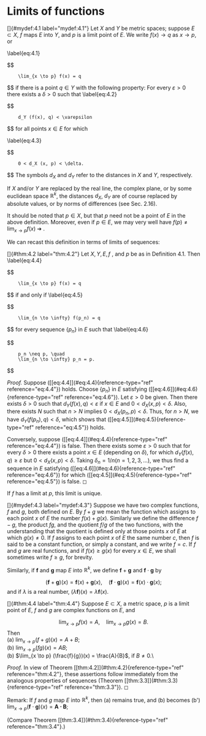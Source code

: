 # Limits of functions

<!-- ::: mydef -->
[]{#mydef:4.1 label="mydef:4.1"} Let $X$ and $Y$ be metric spaces;
suppose $E \subset X$, $f$ maps $E$ into $Y$, and $p$ is a limit point
of $E$. We write $f(x) \rightarrow q$ as $x \rightarrow p$, or

\label{eq:4.1}

$$

        \lim_{x \to p} f(x) = q
$$
 if there is a point $q \in Y$ with the
following property: For every $\varepsilon > 0$ there exists a
$\delta > 0$ such that 
\label{eq:4.2}

$$

        d_Y (f(x), q) < \varepsilon
$$
 for all points $x \in E$ for which

\label{eq:4.3}

$$

        0 < d_X (x, p) < \delta.
$$
 The symbols $d_X$ and $d_Y$ refer to
the distances in $X$ and $Y$, respectively.
<!-- ::: -->

If $X$ and/or $Y$ are replaced by the real line, the complex plane, or
by some euclidean space $\mathbb{R}^{k}$, the distances $d_X$, $d_Y$ are of
course replaced by absolute values, or by norms of differences (see Sec.
2.16).

It should be noted that $p \in X$, but that $p$ need not be a point of
$E$ in the above definition. Moreover, even if $p \in E$, we may very
well have $f(p) \neq \lim_{x \to p} f(x)$ ➔ .

We can recast this definition in terms of limits of sequences:

<!-- ::: thm -->
[]{#thm:4.2 label="thm:4.2"} Let $X,Y,E,f$ , and $p$ be as in Definition
4.1. Then 
\label{eq:4.4}

$$

        \lim_{x \to p} f(x) = q
$$
 if and only if 
\label{eq:4.5}

$$

        \lim_{n \to \infty} f(p_n) = q
$$
 for every sequence
$\{p_n\}$ in $E$ such that 
\label{eq:4.6}

$$

        p_n \neq p, \quad
        \lim_{n \to \infty} p_n = p.
$$

<!-- ::: -->

<!-- ::: proof -->
*Proof.* Suppose (\[\[eq:4.4\]](#eq:4.4){reference-type="ref"
reference="eq:4.4"}) holds. Choose $\{p_n\}$ in $E$ satisfying
(\[\[eq:4.6\]](#eq:4.6){reference-type="ref" reference="eq:4.6"}). Let
$\varepsilon > 0$ be given. Then there exists $\delta > 0$ such that
$d_Y(f(x), q) < \varepsilon$ if $x \in E$ and $0 < d_X (x, p) < \delta$.
Also, there exists $N$ such that $n > N$ implies
$0 < d_X(p_n ,p) < \delta$. Thus, for $n > N$, we have
$d_Y(f(p_n), q) < \delta$, which shows that
(\[\[eq:4.5\]](#eq:4.5){reference-type="ref" reference="eq:4.5"}) holds.

Conversely, suppose (\[\[eq:4.4\]](#eq:4.4){reference-type="ref"
reference="eq:4.4"}) is false. Then there exists some $\varepsilon > 0$
such that for every $\delta > 0$ there exists a point $x \in E$
(depending on $\delta$), for which $d_Y(f(x), q) \geq \varepsilon$ but
$0 < d_X(x, p) < \delta$. Taking $\delta_n = 1/n (n = 1, 2, 3, ... )$,
we thus find a sequence in $E$ satisfying
(\[\[eq:4.6\]](#eq:4.6){reference-type="ref" reference="eq:4.6"}) for
which (\[\[eq:4.5\]](#eq:4.5){reference-type="ref" reference="eq:4.5"})
is false. ◻
<!-- ::: -->

<!-- ::: myCorollary* -->
If $f$ has a limit at $p$, this limit is unique.
<!-- ::: -->

<!-- ::: mydef -->
[]{#mydef:4.3 label="mydef:4.3"} Suppose we have two complex functions,
$f$ and $g$, both defined on $E$. By $f + g$ we mean the function which
assigns to each point $x$ of $E$ the number $f(x) + g(x)$. Similarly we
define the difference $f - g$, the product $fg$, and the quotient $f/g$
of the two functions, with the understanding that the quotient is
defined only at those points $x$ of $E$ at which $g(x) \neq 0$. If $f$
assigns to each point $x$ of $E$ the same number $c$, then $f$ is said
to be a constant function, or simply a constant, and we write $f = c$.
If $f$ and $g$ are real functions, and if $f(x) \geq g(x)$ for every
$x \in E$, we shall sometimes write $f \geq g$, for brevity.

Similarly, if $\mathbf{f}$ and $\mathbf{g}$ map $E$ into $\mathbb{R}^{k}$, we
define $\mathbf{f} + \mathbf{g}$ and $\mathbf{f} \cdot \mathbf{g}$ by

$$
(\mathbf{f} + \mathbf{g})(x) 
        = \mathbf{f}(x)  
        + \mathbf{g}(x) , \quad
        (\mathbf{f} \cdot \mathbf{g})(x) 
        = \mathbf{f}(x)  
        \cdot \mathbf{g}(x) ;
$$
 and if $\lambda$ is a real number,
$(\lambda \mathbf{f})(x) = \lambda \mathbf{f}(x)$.
<!-- ::: -->

<!-- ::: thm -->
[]{#thm:4.4 label="thm:4.4"} Suppose $E \subset X$, a metric space, $p$
is a limit point of $E$, $f$ and $g$ are complex functions on $E$, and

$$
\lim_{x \to p} f(x) = A, \quad
        \lim_{x \to p} g(x) = B.
$$
 Then\
(a) $\lim_{x \to p} (f + g)(x) = A + B$;\
(b) $\lim_{x \to p} (f   g)(x) = A   B$;\
(b) $\lim_{x \to p} (\frac{f}{g})(x) = \frac{A}{B}$, if $B \neq 0$.\
<!-- ::: -->

<!-- ::: proof -->
*Proof.* In view of Theorem \[\[thm:4.2\]](#thm:4.2){reference-type="ref"
reference="thm:4.2"}, these assertions follow immediately from the
analogous properties of sequences (Theorem
\[\[thm:3.3\]](#thm:3.3){reference-type="ref" reference="thm:3.3"}). ◻
<!-- ::: -->

Remark: If $f$ and $g$ map $E$ into $\mathbb{R}^{k}$, then (a) remains true, and
(b) becomes (b')
$\lim_{x \to p} (\mathbf{f} \cdot \mathbf{g})(x) = \mathbf{A \cdot B}$;

(Compare Theorem \[\[thm:3.4\]](#thm:3.4){reference-type="ref"
reference="thm:3.4"}.)
